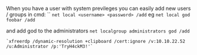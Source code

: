 When you have a user with system previleges you can easily add new users / groups
in cmd:
``
`net local <username> <password> /add`
eg
`net local god foobar /add`

and add god to the administrators 
`net localgroup administrators god /add`


```
`xfreerdp /dynamic-resolution +clipboard /cert:ignore /v:10.10.22.52 /u:Administrator /p:'TryH4ckM3!'`
